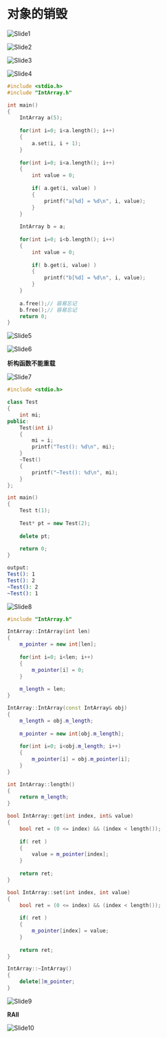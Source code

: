 # 对象的销毁



![Slide1](22.对象的销毁.assets/Slide1.PNG)



![Slide2](22.对象的销毁.assets/Slide2.PNG)



![Slide3](22.对象的销毁.assets/Slide3.PNG)



![Slide4](22.对象的销毁.assets/Slide4.PNG)

```cpp
#include <stdio.h>
#include "IntArray.h"

int main()
{
    IntArray a(5);    
    
    for(int i=0; i<a.length(); i++)
    {
        a.set(i, i + 1);
    }
    
    for(int i=0; i<a.length(); i++)
    {
        int value = 0;
        
        if( a.get(i, value) )
        {
            printf("a[%d] = %d\n", i, value);
        }
    }
    
    IntArray b = a;
    
    for(int i=0; i<b.length(); i++)
    {
        int value = 0;
        
        if( b.get(i, value) )
        {
            printf("b[%d] = %d\n", i, value);
        }
    }
    
    a.free();// 容易忘记
    b.free();// 容易忘记
    return 0;
}

```

![Slide5](22.对象的销毁.assets/Slide5.PNG)



![Slide6](22.对象的销毁.assets/Slide6.PNG)

**析构函数不能重载** 

![Slide7](22.对象的销毁.assets/Slide7.PNG)

```cpp
#include <stdio.h>

class Test
{
    int mi;
public:
    Test(int i)
    {
        mi = i;
        printf("Test(): %d\n", mi);
    }
    ~Test()
    {
        printf("~Test(): %d\n", mi);
    }
};

int main()
{
    Test t(1);
    
    Test* pt = new Test(2);
    
    delete pt;
    
    return 0;
}

```

```bash
output:
Test(): 1
Test(): 2
~Test(): 2
~Test(): 1
```

![Slide8](22.对象的销毁.assets/Slide8.PNG)

```cpp
#include "IntArray.h"

IntArray::IntArray(int len)
{
    m_pointer = new int[len];
    
    for(int i=0; i<len; i++)
    {
        m_pointer[i] = 0;
    }
    
    m_length = len;
}

IntArray::IntArray(const IntArray& obj)
{
    m_length = obj.m_length;
    
    m_pointer = new int[obj.m_length];
    
    for(int i=0; i<obj.m_length; i++)
    {
        m_pointer[i] = obj.m_pointer[i];
    }
}

int IntArray::length()
{
    return m_length;
}

bool IntArray::get(int index, int& value)
{
    bool ret = (0 <= index) && (index < length());
    
    if( ret )
    {
        value = m_pointer[index];
    }
    
    return ret;
}

bool IntArray::set(int index, int value)
{
    bool ret = (0 <= index) && (index < length());
    
    if( ret )
    {
        m_pointer[index] = value;
    }
    
    return ret;
}

IntArray::~IntArray()
{
    delete[]m_pointer;
}

```

![Slide9](22.对象的销毁.assets/Slide9.PNG)

**RAII**

![Slide10](22.对象的销毁.assets/Slide10.PNG)